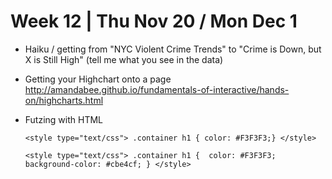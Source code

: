 # Week 12 | Thu Nov 20 / Mon Dec 1

* Haiku / getting from "NYC Violent Crime Trends" to "Crime is Down, but X is Still High" (tell me what you see in the data)

* Getting your Highchart onto a page <http://amandabee.github.io/fundamentals-of-interactive/hands-on/highcharts.html>

* Futzing with HTML

    `<style type="text/css">
    .container h1 { color: #F3F3F3;}
   </style>`
   
   
   `<style type="text/css">
      .container h1 { 
          color: #F3F3F3;
          background-color: #cbe4cf;
      }
      </style>`
